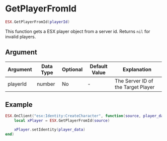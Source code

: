 # GetPlayerFromId

```lua
ESX.GetPlayerFromId(playerId)
```

This function gets a ESX player object from a server id. Returns `nil` for invalid players.

## Argument

| Argument | Data Type | Optional | Default Value | Explanation          |
|----------|-----------|----------|---------------|----------------------|
| playerId | number    | No       | -             | The Server ID of the Target Player|

## Example

```lua
ESX.OnClient("esx:Identity:CreateCharacter", function(source, player_data)
    local xPlayer = ESX.GetPlayerFromId(source)

    xPlayer.setIdentity(player_data)
end)
```
